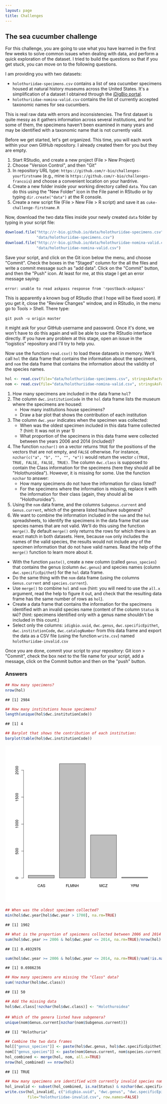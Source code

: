 ```yaml
---
layout: page
title: Challenges
---
```


## <a name="sea-cucumber"></a> The sea cucumber challenge

For this challenge, you are going to use what you have learned in the first few
weeks to solve common issues when dealing with data, and perform a quick
exploration of the dataset. I tried to build the questions so that if you get
stuck, you can move on to the following questions.

I am providing you with two datasets:

- `holothuriidae-specimens.csv` contains a list of sea cucumber specimens housed
  at natural history museums across the United States. It's a simplification of
  a dataset I obtained through the
  [iDigBio portal](https://www.idigbio.org/portal).
- `holothuriidae-nomina-valid.csv` contains the list of currently accepted
  taxonomic names for sea cucumbers.

This is real raw data with errors and inconsistencies. The first dataset is
quite messy as it gathers information across several institutions, and for some
of them, the specimens haven't been examined in many years and may be identified
with a taxonomic name that is not currently valid.

Before we get started, let's get organized. This time, you will each work within
your own GitHub repository. I already created them for you but they are empty.

1. Start RStudio, and create a new project (File > New Project)
1. Choose "Version Control", and then "Git"
1. In repository URL type: `https://github.com/r-bio/challenges-yourfirstname`
   (e.g., mine is `https://github.com/r-bio/challenges-francois`) and choose a
   convenient location on your hardrive.
1. Create a new folder inside your working directory called `data`. You can do
   this using the "New Folder" icon in the File panel in RStudio or by typing
   `dir.create("data")` at the R console.
1. Create a new script file (File > New File > R script) and save it as
   `cuke-challenge-firstname.R`

Now, download the two data files inside your newly created `data` folder by
typing in your script file:


```r
download.file("http://r-bio.github.io/data/holothuriidae-specimens.csv",
              "data/holothuriidae-specimens.csv")
download.file("http://r-bio.github.io/data/holothuriidae-nomina-valid.csv",
              "data/holothuriidae-nomina-valid.csv")
```

Save your script, and click on the Git icon below the menu, and choose
"Commit". Check the boxes in the "Staged" column for the all the files and write
a commit message such as "add data". Click on the "Commit" button, and then the
"Push" icon. At least for me, at this stage I get an error message saying:

`error: unable to read askpass response from 'rpostback-askpass'`

This is apparently a known bug of RStudio (that I hope will be fixed soon). If
you get it, close the "Review Changes" window, and in RStudio, in the menu go to
Tools > Shell. There type:

`git push -u origin master`

it might ask for your GitHub username and password. Once it's done, we won't
have to do this again and will be able to use the RStudio interface directly. If
you have any problem at this stage, open an issue in the "logistics" repository
and I'll try to help you.

Now use the function `read.csv()` to load these datasets in memory. We'll call
`hol` the data frame that contains the information about the specimens, and
`nom` the data frame that contains the information about the validity of the
species names.


```r
hol <- read.csv(file="data/holothuriidae-specimens.csv", stringsAsFactors=FALSE)
nom <- read.csv(file="data/holothuriidae-nomina-valid.csv", stringsAsFactors=FALSE)
```

1. How many specimens are included in the data frame `hol`?
1. The column `dwc.institutionCode` in the `hol` data frame lists the museum
   where the specimens are housed:
   - How many institutions house specimens?
   - Draw a bar plot that shows the contribution of each institution
1. The column `dwc.year` indicates when the specimen was collected:
   - When was the oldest specimen included in this data frame collected ? (hint:
     It was not in year 1)
   - What proportion of the specimens in this data frame were collected between
     the years 2006 and 2014 (included)?
1. The function `nzchar()` on a vector returns `TRUE` for the positions of the
   vectors that are not empty, and `FALSE` otherwise. For instance,
   `nzchar(c("a", "b", "", "", "e"))` would return the vector `c(TRUE, TRUE,
   FALSE, FALSE, TRUE)`. The column `dwc.class` is supposed to contain the Class
   information for the specimens (here they should all be
   "Holothuroidea"). However, it is missing for some. Use the function `nzchar`
   to answer:
   - How many specimens do not have the information for class listed?
   - For the specimens where the information is missing, replace it with the
     information for their class (again, they should all be "Holothuroidea").
1. Using the `nom` data frame, and the columns `Subgenus.current` and
   `Genus.current`, which of the genera listed has/have subgenera?
1. We want to combine the information included in the `nom` and the `hol`
  spreadsheets, to identify the specimens in the data frame that use species
  names that are not valid. We'll do this using the function `merge()`. By
  default `merge()` only returns the rows for which there is an exact match in
  both datasets. Here, because `nom` only includes the names of the valid
  species, the results would not include any of the specimen information that do
  not have valid names. Read the help of the `merge()` function to learn more
  about it.
  - With the function `paste()`, create a new column (called `genus_species`)
    that contains the genus (column `dwc.genus`) and species names (column
    `dwc.specificEpithet`) for the `hol` data frame.
  - Do the same thing with the `nom` data frame (using the columns
    `Genus.current` and `species.current`).
  - Use `merge()` to combine `hol` and `nom` (hint: you will need to use the
    `all.x` argument, read the help to figure it out, and check that the
    resulting data frame has the same number of rows as `hol`).
  - Create a data frame that contains the information for the specimens
    identified with an invalid species name (content of the column `Status` is
    `NA`)? (hint: specimens identified only with a genus name shouldn't be
    included in this count.)
  - Select only the columns: `idigbio.uuid`, `dwc.genus`, `dwc.specificEpithet`,
    `dwc.institutionCode`, `dwc.catalogNumber` from this data frame and export
    the data as a CSV file (using the function `write.csv`) named
    `holothuriidae-invalid.csv`

Once you are done, commit your script to your repository: Git icon > "Commit",
check the box next to the file name for your script, add a message, click on the
Commit button and then on the "push" button.

### Answers


```r
## How many specimens?
nrow(hol)
```

```
## [1] 2984
```

```r
## How many institutions house specimens?
length(unique(hol$dwc.institutionCode))
```

```
## [1] 4
```

```r
## Barplot that shows the contribution of each institution:
barplot(table(hol$dwc.institutionCode))
```

![plot of chunk answers](figure/answers-1.png) 

```r
## When was the oldest specimen collected?
min(hol$dwc.year[hol$dwc.year > 1700], na.rm=TRUE)
```

```
## [1] 1902
```

```r
## What is the proportion of speicmens collected between 2006 and 2014
sum(hol$dwc.year >= 2006 & hol$dwc.year <= 2014, na.rm=TRUE)/nrow(hol) # for all specimens
```

```
## [1] 0.4932976
```

```r
sum(hol$dwc.year >= 2006 & hol$dwc.year <= 2014, na.rm=TRUE)/sum(!is.na(hol$dwc.year)) # for all specimens with a year
```

```
## [1] 0.6986236
```

```r
## How many specimens are missing the "Class" data?
sum(!nzchar(hol$dwc.class))
```

```
## [1] 50
```

```r
## Add the missing data
hol$dwc.class[!nzchar(hol$dwc.class)] <- "Holothuroidea"

## Which of the genera listed have subgenera?
unique(nom$Genus.current[nzchar(nom$Subgenus.current)])
```

```
## [1] "Holothuria"
```

```r
## Combine the two data frames
hol[["genus_species"]] <- paste(hol$dwc.genus, hol$dwc.specificEpithet)
nom[["genus_species"]] <- paste(nom$Genus.current, nom$species.current)
hol_combined <- merge(hol, nom, all.x=TRUE)
nrow(hol_combined) == nrow(hol)
```

```
## [1] TRUE
```

```r
## How many specimens are identified with currently invalid species names?
hol_invalid <- subset(hol_combined, is.na(Status) & nzchar(dwc.specificEpithet))
write.csv(hol_invalid[, c("idigbio.uuid", "dwc.genus", "dwc.specificEpithet", "dwc.institutionCode", "dwc.catalogNumber")],
          file="holothuriidae-invalid.csv", row.names=FALSE)
```

